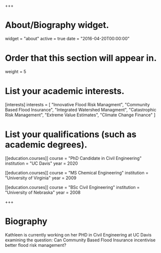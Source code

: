 +++
# About/Biography widget.
widget = "about"
active = true
date = "2016-04-20T00:00:00"

# Order that this section will appear in.
weight = 5

# List your academic interests.
[interests]
  interests = [
    "Innovative Flood Risk Managment",
    "Community Based Flood Insurance",
    "Integrated Watershed Managment",
    "Catastrophic Risk Management",
    "Extreme Value Estimates",
    "Climate Change Finance"
  ]

# List your qualifications (such as academic degrees).
[[education.courses]]
  course = "PhD Candidate in Civil Engineering"
  institution = "UC Davis"
  year = 2020

[[education.courses]]
  course = "MS Chemical Engineering"
  institution = "University of Virginia"
  year = 2009

[[education.courses]]
  course = "BSc Civil Engineering"
  institution = "University of Nebraska"
  year = 2008
 
+++

# Biography

Kathleen is currently working on her PHD in Civil Engineering at UC Davis examining the question: Can Community Based Flood Insurance incentivise better flood risk management?

